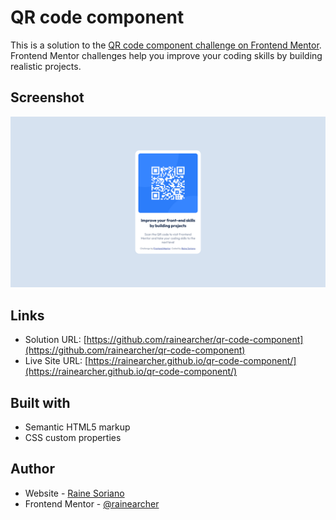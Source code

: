 # QR code component

This is a solution to the [QR code component challenge on Frontend Mentor](https://www.frontendmentor.io/challenges/qr-code-component-iux_sIO_H). Frontend Mentor challenges help you improve your coding skills by building realistic projects. 


## Screenshot

![](./design/qrcode_component_screenshot.png)

## Links

- Solution URL: [https://github.com/rainearcher/qr-code-component](https://github.com/rainearcher/qr-code-component)
- Live Site URL: [https://rainearcher.github.io/qr-code-component/](https://rainearcher.github.io/qr-code-component/)


## Built with

- Semantic HTML5 markup
- CSS custom properties


## Author

- Website - [Raine Soriano](https://www.github.com/rainearcher)
- Frontend Mentor - [@rainearcher](https://www.frontendmentor.io/profile/rainearcher)

